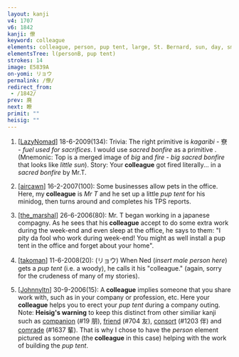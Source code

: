 ```yaml
---
layout: kanji
v4: 1707
v6: 1842
kanji: 僚
keyword: colleague
elements: colleague, person, pup tent, large, St. Bernard, sun, day, small, little
elementsTree: l(personB, pup tent)
strokes: 14
image: E5839A
on-yomi: リョウ
permalink: /僚/
redirect_from:
 - /1842/
prev: 廃
next: 瞭
primit: ""
heisig: ""
---
```


1) [<a href="http://kanji.koohii.com/profile/LazyNomad">LazyNomad</a>] 18-6-2009(134): Trivia: The right primitive is <em>kagaribi</em> - 尞 - <em>fuel used for sacrifices</em>. I would use <em>sacred bonfire</em> as a primitive . (Mnemonic: Top is a merged image of <em>big</em> and <em>fire</em> - <em>big sacred bonfire</em> that looks like <em>little sun</em>). Story: Your<strong> colleague</strong> got fired literally... in a <em>sacred bonfire</em> by Mr.T.

2) [<a href="http://kanji.koohii.com/profile/aircawn">aircawn</a>] 16-2-2007(100): Some businesses allow pets in the office. Here, my<strong> colleague</strong> is <em>Mr T</em> and he set up a little <em>pup tent</em> for his minidog, then turns around and completes his TPS reports.

3) [<a href="http://kanji.koohii.com/profile/the_marshal">the_marshal</a>] 26-6-2006(80): Mr. T began working in a japanese compagny. As he sees that his<strong> colleague</strong> accept to do some extra work during the week-end and even sleep at the office, he says to them: &quot;I pity da fool who work during week-end! You might as well install a pup tent in the office and forget about your home&quot;.

4) [<a href="http://kanji.koohii.com/profile/takoman">takoman</a>] 11-6-2008(20): (リョウ) When Ned (<em>insert male person here</em>) gets a <em>pup tent</em> (i.e. a woody), he calls it his &quot;colleague.&quot; (again, sorry for the crudeness of many of my stories).

5) [<a href="http://kanji.koohii.com/profile/Johnnyltn">Johnnyltn</a>] 30-9-2006(15): A<strong> colleague</strong> implies someone that you share work with, such as in your company or profession, etc. Here your<strong> colleague</strong> helps you to erect your <em>pup tent</em> during a company outing. Note: <strong>Heisig&#039;s warning</strong> to keep this distinct from other similiar kanji such as <a href="../v4/19.html">companion</a> (#19 朋), <a href="../v4/704.html">friend</a> (#704 友), <a href="../v4/1203.html">consort</a> (#1203 伴) and <a href="../v4/1637.html">comrade</a> (#1637 輩). That is why I chose to have the <em>person</em> element pictured as someone (the<strong> colleague</strong> in this case) helping with the work of building the <em>pup tent</em>.


